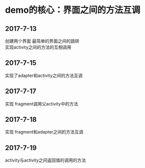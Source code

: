 # demo的核心：界面之间的方法互调 #

## 2017-7-13  ##
创建两个界面 最简单的界面之间的跳转<br>
实现activity之间的方法的互相调用
## 2017-7-15 ##
实现了adapter和activity之间的方法互调
## 2017-7-17 ##
实现 fragment调用父activity中的方法
## 2017-7-18 ##
实现 fragment和adapter之间的方法互调
## 2017-7-19 ##
activity与activity之间返回值的调用的方法